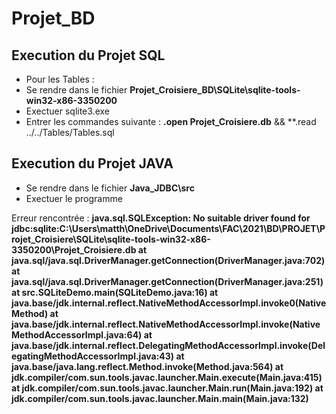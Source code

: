 # Projet_BD

## Execution du Projet SQL

* Pour les Tables : 
* Se rendre dans le fichier **Projet_Croisiere_BD\SQLite\sqlite-tools-win32-x86-3350200**
* Exectuer sqlite3.exe
* Entrer les commandes suivante :
**.open Projet_Croisiere.db**  && **.read ../../Tables/Tables.sql 


## Execution du Projet JAVA

* Se rendre dans le fichier **Java_JDBC\src**
* Exectuer le programme  
	

Erreur rencontrée :
	**java.sql.SQLException: No suitable driver found for jdbc:sqlite:C:\Users\matth\OneDrive\Documents\FAC\2021\BD\PROJET\Projet_Croisiere\SQLite\sqlite-tools-win32-x86-3350200\Projet_Croisiere.db
        at java.sql/java.sql.DriverManager.getConnection(DriverManager.java:702)
        at java.sql/java.sql.DriverManager.getConnection(DriverManager.java:251)
        at src.SQLiteDemo.main(SQLiteDemo.java:16)
        at java.base/jdk.internal.reflect.NativeMethodAccessorImpl.invoke0(Native Method)
        at java.base/jdk.internal.reflect.NativeMethodAccessorImpl.invoke(NativeMethodAccessorImpl.java:64)
        at java.base/jdk.internal.reflect.DelegatingMethodAccessorImpl.invoke(DelegatingMethodAccessorImpl.java:43)
        at java.base/java.lang.reflect.Method.invoke(Method.java:564)
        at jdk.compiler/com.sun.tools.javac.launcher.Main.execute(Main.java:415)
        at jdk.compiler/com.sun.tools.javac.launcher.Main.run(Main.java:192)
        at jdk.compiler/com.sun.tools.javac.launcher.Main.main(Main.java:132)**
